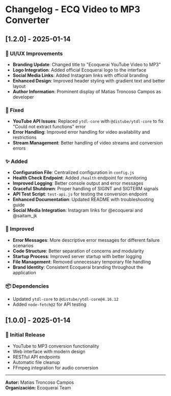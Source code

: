 # Changelog - ECQ Video to MP3 Converter

## [1.2.0] - 2025-01-14

### 🎨 UI/UX Improvements
- **Branding Update**: Changed title to "Ecoquerai YouTube Video to MP3"
- **Logo Integration**: Added official Ecoquerai logo to the interface
- **Social Media Links**: Added Instagram links with official branding
- **Enhanced Design**: Improved header styling with gradient text and better layout
- **Author Information**: Prominent display of Matias Troncoso Campos as developer

### 🔧 Fixed
- **YouTube API Issues**: Replaced `ytdl-core` with `@distube/ytdl-core` to fix "Could not extract functions" error
- **Error Handling**: Improved error handling for video availability and restrictions
- **Stream Management**: Better handling of video streams and conversion errors

### ✨ Added
- **Configuration File**: Centralized configuration in `config.js`
- **Health Check Endpoint**: Added `/health` endpoint for monitoring
- **Improved Logging**: Better console output and error messages
- **Graceful Shutdown**: Proper handling of SIGINT and SIGTERM signals
- **API Test Script**: `test-api.js` for testing the conversion endpoint
- **Enhanced Documentation**: Updated README with troubleshooting guide
- **Social Media Integration**: Instagram links for @ecoquerai and @saitam_jk

### 🚀 Improved
- **Error Messages**: More descriptive error messages for different failure scenarios
- **Code Structure**: Better separation of concerns and modularity
- **Startup Process**: Improved server startup with better logging
- **File Management**: Removed unnecessary temporary file handling
- **Brand Identity**: Consistent Ecoquerai branding throughout the application

### 📦 Dependencies
- Updated `ytdl-core` to `@distube/ytdl-core@4.16.12`
- Added `node-fetch@2` for API testing

## [1.0.0] - 2025-01-14

### 🎉 Initial Release
- YouTube to MP3 conversion functionality
- Web interface with modern design
- RESTful API endpoints
- Automatic file cleanup
- FFmpeg integration for audio conversion

---

**Autor:** Matias Troncoso Campos  
**Organización:** Ecoquerai Team
